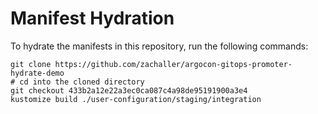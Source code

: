 # Manifest Hydration

To hydrate the manifests in this repository, run the following commands:

```shell
git clone https://github.com/zachaller/argocon-gitops-promoter-hydrate-demo
# cd into the cloned directory
git checkout 433b2a12e22a3ec0ca087c4a98de95191900a3e4
kustomize build ./user-configuration/staging/integration
```
